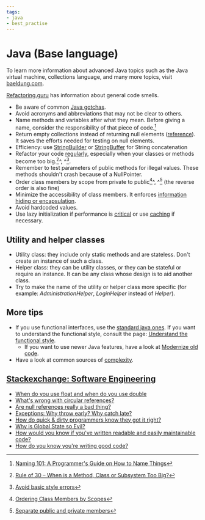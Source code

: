 ```yaml
---
tags:
- java
- best_practise
---
```


# Java (Base language)

To learn more information about advanced Java topics such as the Java virtual machine, collections language, and many more topics,
visit [baeldung.com](https://www.baeldung.com/category/java).

[Refactoring.guru](https://refactoring.guru/refactoring/smells) has information about general code smells.

- Be aware of common [Java gotchas](https://stackoverflow.com/questions/169815/java-common-gotchas).
- Avoid acronyms and abbreviations that may not be clear to others.
- Name methods and variables after what they mean. Before giving a name, consider the responsibility of that piece of code.[^1]
- Return empty collections instead of returning null elements ([reference](http://www.javapractices.com/topic/TopicAction.do?Id=59)). It saves the efforts needed for testing on null elements.
- Efficiency: use [StringBuilder](https://docs.oracle.com/en/java/javase/11/docs/api/java.base/java/lang/StringBuilder.html) or [StringBuffer](https://docs.oracle.com/en/java/javase/11/docs/api/java.base/java/lang/StringBuffer.html) for String concatenation
- Refactor your code [regularly](https://refactoring.guru/refactoring), especially when your classes or methods become too big.[^2]^, ^[^3].
- Remember to test parameters of public methods for illegal values. These methods shouldn't crash because of a NullPointer.
- Order class members by scope from private to public[^4]^, ^[^5] (the reverse order is also fine)
- Minimize the accessibility of class members. It enforces [information hiding or encapsulation](https://www.codejava.net/coding/10-java-core-best-practices-every-java-programmer-should-know#PrivateMembers).
- Avoid hardcoded values.
- Use lazy initialization if performance is [critical](http://www.javapractices.com/topic/TopicAction.do?Id=34) or use [caching](https://crunchify.com/how-to-create-a-simple-in-memory-cache-in-java-lightweight-cache/) if necessary.

## Utility and helper classes
- Utility class: they include only static methods and are stateless. Don't create an instance of such a class.
- Helper class: they can be utility classes, or they can be stateful or require an instance. It can be any class whose design is to aid another class.
- Try to make the name of the utility or helper class more specific (for example: *AdministrationHelper*, *LoginHelper* instead of *Helper*).

## More tips
- If you use functional interfaces, use the [standard java ones](http://www.javapractices.com/topic/TopicAction.do?Id=277). If you want to understand the functional style, consult the page: [Understand the functional style](http://www.javapractices.com/topic/TopicAction.do?Id=274).
  - If you want to use newer Java features, have a look at [Modernize old code](http://www.javapractices.com/topic/TopicAction.do?Id=225).
- Have a look at common sources of [complexity](https://web.archive.org/web/20210425130253/http://www.javapractices.com/topic/TopicAction.do?Id=287).

## [Stackexchange: Software Engineering](https://softwareengineering.stackexchange.com/questions)

- [When do you use float and when do you use double](https://softwareengineering.stackexchange.com/questions/188721/when-do-you-use-float-and-when-do-you-use-double)
- [What's wrong with circular references?](https://softwareengineering.stackexchange.com/questions/11856/whats-wrong-with-circular-references)
- [Are null references really a bad thing?](https://softwareengineering.stackexchange.com/questions/12777/are-null-references-really-a-bad-thing)
- [Exceptions: Why throw early? Why catch late?](https://softwareengineering.stackexchange.com/questions/231057/exceptions-why-throw-early-why-catch-late)
- [How do quick & dirty programmers know they got it right?](https://softwareengineering.stackexchange.com/questions/124835/how-do-quick-dirty-programmers-know-they-got-it-right)
- [Why is Global State so Evil?](https://softwareengineering.stackexchange.com/questions/148108/why-is-global-state-so-evil)
- [How would you know if you've written readable and easily maintainable code?](https://softwareengineering.stackexchange.com/questions/141005/how-would-you-know-if-youve-written-readable-and-easily-maintainable-code)
- [How do you know you're writing good code?](https://softwareengineering.stackexchange.com/questions/61655/how-do-you-know-youre-writing-good-code)

[^1]:[Naming 101: A Programmer's Guide on How to Name Things](https://www.elpassion.com/blog/naming-101-programmers-guide-on-how-to-name-things)
[^2]:[Rule of 30 – When is a Method, Class or Subsystem Too Big?](https://dzone.com/articles/rule-30-%E2%80%93-when-method-class-or)
[^3]:[Avoid basic style errors](http://www.javapractices.com/topic/TopicAction.do?Id=227)
[^4]:[Ordering Class Members by Scopes](https://www.codejava.net/coding/10-java-core-best-practices-every-java-programmer-should-know#MemberOrdering)
[^5]:[Separate public and private members](http://www.javapractices.com/topic/TopicAction.do?Id=136)